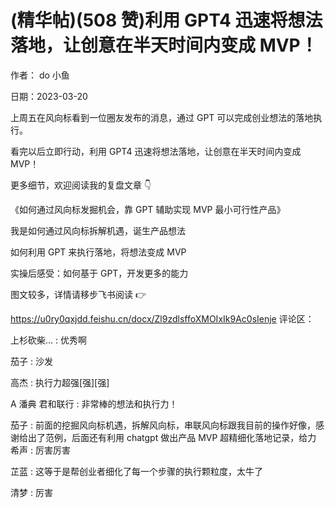 
# (精华帖)(508 赞)利用 GPT4 迅速将想法落地，让创意在半天时间内变成 MVP！

 

 

作者： do 小鱼

日期：2023-03-20

上周五在风向标看到一位圈友发布的消息，通过 GPT 可以完成创业想法的落地执行。

看完以后立即行动，利用 GPT4 迅速将想法落地，让创意在半天时间内变成 MVP！

更多细节，欢迎阅读我的复盘文章  👇

《如何通过风向标发掘机会，靠 GPT 辅助实现 MVP 最小可行性产品》

我是如何通过风向标拆解机遇，诞生产品想法

如何利用 GPT 来执行落地，将想法变成 MVP

实操后感受：如何基于 GPT，开发更多的能力

图文较多，详情请移步飞书阅读  👉

https://u0ry0qxjdd.feishu.cn/docx/Zl9zdlsffoXMOIxIk9Ac0sIenje 评论区：

上杉砍柴… : 优秀啊

茄子 : 沙发

高杰 : 执行力超强[强][强]

A 潘典  君和联行 : 非常棒的想法和执行力！

茄子 : 前面的挖掘风向标机遇，拆解风向标，串联风向标跟我目前的操作好像，感谢给出了范例，后面还有利用 chatgpt 做出产品 MVP 超精细化落地记录，给力  希声 : 厉害厉害 

芷蓝 : 这等于是帮创业者细化了每一个步骤的执行颗粒度，太牛了

清梦 : 厉害 
